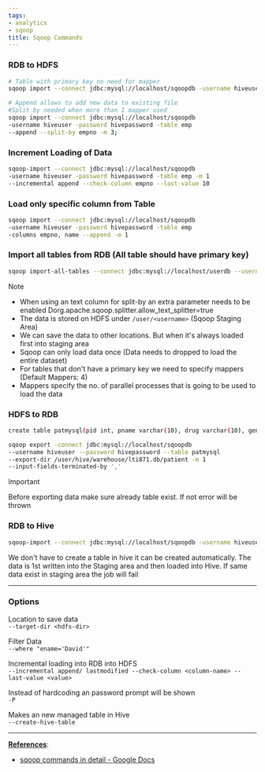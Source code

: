 ```yaml
---
tags:
- analytics
- sqoop
title: Sqoop Commands
---
```


### RDB to HDFS

````bash
# Table with primary key no need for mapper
sqoop import --connect jdbc:mysql://localhost/sqoopdb -username hiveuser -password hivepassword -table emp -m 1

# Append allows to add new data to existing file
#Split by needed when more than 1 mapper used
sqoop import --connect jdbc:mysql://localhost/sqoopdb 
-username hiveuser -password hivepassword -table emp
--append --split-by empno -m 3;
````

### Increment Loading of Data

````bash
sqoop-import --connect jdbc:mysql://localhost/sqoopdb 
-username hiveuser -password hivepassword -table emp -m 1 
--incremental append --check-column empno --last-value 10
````

### Load only specific column from Table

````bash
sqoop import --connect jdbc:mysql://localhost/sqoopdb 
-username hiveuser -password hivepassword -table emp 
-columns empno, name --append -m 1
````

### Import all tables from RDB (All table should have primary key)

````bash
sqoop import-all-tables --connect jdbc:mysql://localhost/userdb --username root
````

 > [!NOTE]
 > * When using an text column for split-by an extra parameter needs to be enabled
 >   Dorg.apache.sqoop.splitter.allow_text_splitter=true
 > * The data is stored on HDFS under `/user/<username>` (Sqoop Staging Area)
 > * We can save the data to other locations. But when it's always loaded first into staging area
 > * Sqoop can only load data once (Data needs to dropped to load the entire dataset)
 > * For tables that don't have a primary key we need to specify mappers (Default Mappers: 4)
 > * Mappers specify the no. of parallel processes that is going to be used to load the data

### HDFS to RDB

````bash
create table patmysql(pid int, pname varchar(10), drug varchar(10), gender varchar(10), amt int);

sqoop export -connect jdbc:mysql://localhost/sqoopdb 
--username hiveuser --password hivepassword --table patmysql 
--export-dir /user/hive/warehouse/lti871.db/patient -m 1 
--input-fields-terminated-by ','
````

 > [!IMPORTANT]
 > Before exporting data make sure already table exist. If not error will be thrown

### RDB to Hive

````bash
sqoop-import --connect jdbc:mysql://localhost/sqoopdb -username hiveuser -password hivepassword --table emp -create-hive-table -hive-table lti871.employeehive -hive-import --fields-terminated-by ',' -m 1;
````

We don't have to create a table in hive it can be created automatically. The data is 1st written into the Staging area and then loaded into Hive. If same data exist in staging area the job will fail

---

### Options

Location to save data  
`--target-dir <hdfs-dir>`

Filter Data  
`--where "ename='David'"`

Incremental loading into RDB into HDFS  
`--incremental append/ lastmodified --check-column <column-name> --last-value <value>`

Instead of hardcoding an password prompt will be shown  
`-P`

Makes an new managed table in Hive  
`--create-hive-table`

---

**<u>References</u>**:

* [sqoop commands in detail - Google Docs](https://docs.google.com/document/d/1ZX05d3VqdIP3DrOGZ85X0jvFtGiiXsmx4cnqUm1LKhA/edit)